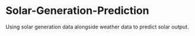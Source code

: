 # Solar-Generation-Prediction
Using solar generation data alongside weather data to predict solar output.
